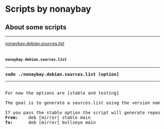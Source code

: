 <h1 id="heading-1-id-1">Scripts by nonaybay</h1>
<h2 id="heading-2-id-1">About some scripts</h2>
<hr />
<a href="#nonaybay_debian_sources_list">nonaybay.debian.sources.list</a>
<br /><br />
<h4 id="nonaybay_debian_sources_list"><code>nonaybay.debian.sources.list</code></h4>
<hr />
<pre><b>sudo ./nonaybay.debian.sources.list [option]</b><hr/>
For now the options are [stable and testing]<br/>
The goal is to generate a sources.list using the version name and not the branch.<br/>
If you pass the stable option the script will generate repositories like:
<b>From:</b>    deb [mirror] stable main
<b>To:</b>      deb [mirror] bullseye main</pre>
